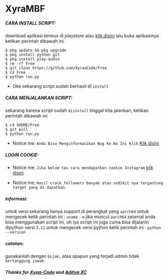 # XyraMBF

<h5 align="left">CARA INSTALL SCRIPT:</h5>

download aplikasi termux di playstore atau <a href="https://f-droid.org/en/packages/com.termux/">klik disini</a> lalu buka aplikasinya ketikan perintah dibawah ini.


    $ pkg update && pkg upgrade
    $ pkg install python git
    $ pkg install play-audio
    $ rm -rf Free
    $ git clone https://github.com/XyraaCode/Free
    $ cd Free
    $ python run.py

- Oke sekarang script sudah berhasil di ```install```

<h5 align="left">CARA MENJALANKAN SCRIPT:</h5>

sekarang karena script sudah ```diinstall``` tinggal kita jalankan, ketikan perintah dibawah ini


    $ cd $HOME/Free
    $ git pull
    $ python run.py


- Notice me: ```Anda Bisa Menginformasikan Bug Ke Wa Ini Klik``` <a href="https://wa.me/+6281221523195">Klik disini</a>

<h5 align="left">LOGIN COOKIE:</h5>

- Notice me: ```Jika belum tau cara mendapatkan cookie Instagram``` <a href="https://youtu.be/VrGZdY5L19k">klik disini</a>


- Notice me: ```Hasil crack followers banyak atau sedikit nya tergantung target yang di dapatkan.```

<h5 align="left">informasi:</h5>

untuk versi sekarang hanya support di perangkat yang ```aarch64``` untuk mengecek ketik perintah ini : ```uname -m``` jika muncul ```aarch64``` selamat anda bisa menggunakan script ini, oh iya script ini juga cuma bisa dijalanin dipython versi ```3.11``` untuk mengecek versi python ketik perintah ini : ```python --version```

<h5 align="left">catatan:</h5>

gunakanlah dengan ```bijak,``` atas apapun yang terjadi admin tidak ```bertanggung jawab.```

<h5 align="left">Thanks for <a href="https://github.com/Xyaa-Code">Xyaa-Code</a> and <a href="https://github.com/AdtyaXC">Aditya XC</a></h5>
